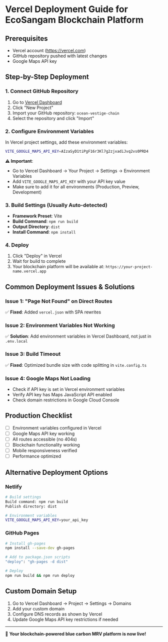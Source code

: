 # Vercel Deployment Guide for EcoSangam Blockchain Platform

## Prerequisites
- Vercel account (https://vercel.com)
- GitHub repository pushed with latest changes
- Google Maps API key

## Step-by-Step Deployment

### 1. Connect GitHub Repository
1. Go to [Vercel Dashboard](https://vercel.com/dashboard)
2. Click "New Project"
3. Import your GitHub repository: `ocean-vestige-chain`
4. Select the repository and click "Import"

### 2. Configure Environment Variables
In Vercel project settings, add these environment variables:

```bash
VITE_GOOGLE_MAPS_API_KEY=AIzaSyD1tiPgF16r3Kl7g2zjxadiJvq2vs0PRD4
```

**⚠️ Important**: 
- Go to Vercel Dashboard → Your Project → Settings → Environment Variables
- Add `VITE_GOOGLE_MAPS_API_KEY` with your API key value
- Make sure to add it for all environments (Production, Preview, Development)

### 3. Build Settings (Usually Auto-detected)
- **Framework Preset**: Vite
- **Build Command**: `npm run build`
- **Output Directory**: `dist`
- **Install Command**: `npm install`

### 4. Deploy
1. Click "Deploy" in Vercel
2. Wait for build to complete
3. Your blockchain platform will be available at: `https://your-project-name.vercel.app`

## Common Deployment Issues & Solutions

### Issue 1: "Page Not Found" on Direct Routes
✅ **Fixed**: Added `vercel.json` with SPA rewrites

### Issue 2: Environment Variables Not Working
✅ **Solution**: Add environment variables in Vercel Dashboard, not just in `.env.local`

### Issue 3: Build Timeout
✅ **Fixed**: Optimized bundle size with code splitting in `vite.config.ts`

### Issue 4: Google Maps Not Loading
- Check if API key is set in Vercel environment variables
- Verify API key has Maps JavaScript API enabled
- Check domain restrictions in Google Cloud Console

## Production Checklist

- [ ] Environment variables configured in Vercel
- [ ] Google Maps API key working
- [ ] All routes accessible (no 404s)
- [ ] Blockchain functionality working
- [ ] Mobile responsiveness verified
- [ ] Performance optimized

## Alternative Deployment Options

### Netlify
```bash
# Build settings
Build command: npm run build
Publish directory: dist

# Environment variables
VITE_GOOGLE_MAPS_API_KEY=your_api_key
```

### GitHub Pages
```bash
# Install gh-pages
npm install --save-dev gh-pages

# Add to package.json scripts
"deploy": "gh-pages -d dist"

# Deploy
npm run build && npm run deploy
```

## Custom Domain Setup

1. Go to Vercel Dashboard → Project → Settings → Domains
2. Add your custom domain
3. Configure DNS records as shown by Vercel
4. Update Google Maps API key restrictions if needed

---

🚀 **Your blockchain-powered blue carbon MRV platform is now live!**